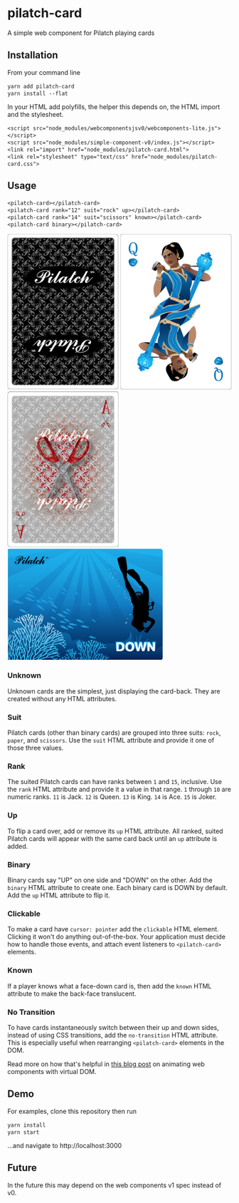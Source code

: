 # pilatch-card

A simple web component for Pilatch playing cards

## Installation

From your command line

    yarn add pilatch-card
    yarn install --flat

In your HTML add polyfills, the helper this depends on, the HTML import and the stylesheet.

    <script src="node_modules/webcomponentsjsv0/webcomponents-lite.js"></script>
    <script src="node_modules/simple-component-v0/index.js"></script>
    <link rel="import" href="node_modules/pilatch-card.html">
    <link rel="stylesheet" type="text/css" href="node_modules/pilatch-card.css">

## Usage

    <pilatch-card></pilatch-card>
    <pilatch-card rank="12" suit="rock" up></pilatch-card>
    <pilatch-card rank="14" suit="scissors" known></pilatch-card>
    <pilatch-card binary></pilatch-card>

![black-backed Pilatch card, face-down](readme-images/card-back.png)
![Queen of rock Pilatch card, face-up](readme-images/queen-of-rock.png)
![known, face-down, Ace of Scissors](readme-images/known-ace-of-scissors.png)
![binary Pilatch card, DOWN](readme-images/binary-down.png)

### Unknown

Unknown cards are the simplest, just displaying the card-back. They are created without any HTML attributes.

### Suit

Pilatch cards (other than binary cards) are grouped into three suits: `rock`, `paper`, and `scissors`. Use the `suit` HTML attribute and provide it one of those three values.

### Rank

The suited Pilatch cards can have ranks between `1` and `15`, inclusive. Use the `rank` HTML attribute and provide it a value in that range. `1` through `10` are numeric ranks. `11` is Jack. `12` is Queen. `13` is King. `14` is Ace. `15` is Joker.

### Up

To flip a card over, add or remove its `up` HTML attribute. All ranked, suited Pilatch cards will appear with the same card back until an `up` attribute is added.

### Binary

Binary cards say "UP" on one side and "DOWN" on the other. Add the `binary` HTML attribute to create one. Each binary card is DOWN by default. Add the `up` HTML attribute to flip it.

### Clickable

To make a card have `cursor: pointer` add the `clickable` HTML element.
Clicking it won't do anything out-of-the-box.
Your application must decide how to handle those events, and attach event listeners to `<pilatch-card>` elements.

### Known

If a player knows what a face-down card is, then add the `known` HTML attribute to make the back-face translucent.

### No Transition

To have cards instantaneously switch between their up and down sides, instead of using CSS transitions, add the `no-transition` HTML attribute. This is especially useful when rearranging `<pilatch-card>` elements in the DOM.

Read more on how that's helpful in [this blog post](https://experiments.pilatch.com/card-animation/) on animating web components with virtual DOM.

## Demo

For examples, clone this repository then run

    yarn install
    yarn start

...and navigate to http://localhost:3000

## Future

In the future this may depend on the web components v1 spec instead of v0.
